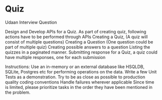 # Quiz
Udaan Interview Question


Design and Develop APIs for a Quiz. 
As part of creating quiz, following actions have to be performed through APIs
Creating a Quiz, (A quiz will consist of multiple questions)
Creating a Question (One question could be part of multiple quiz)
Creating possible answers to a question
Listing the quizzes in a paginated manner.
Submitting response for a Quiz, a quiz could have multiple responses, one for each submission



Instructions:
Use an in-memory or an external database like HSQLDB, SQLite, Postgres etc for performing operations on the data.
Write a few Unit Tests as a demonstration.
Try to be as close as possible to production quality coding conventions
Handle failures wherever applicable
Since time is limited, please prioritize tasks in the order they have been mentioned in the problem.

